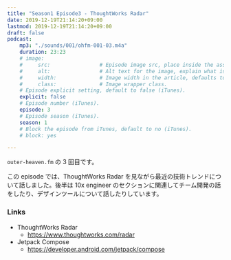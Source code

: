 ```yaml
---
title: "Season1 Episode3 - ThoughtWorks Radar"
date: 2019-12-19T21:14:20+09:00
lastmod: 2019-12-19T21:14:20+09:00
draft: false
podcast:
    mp3: "./sounds/001/ohfm-001-03.m4a"
    duration: 23:23
    # image:
    #     src:                # Episode image src, place inside the assets directory (iTunes).
    #     alt:                # Alt text for the image, explain what is on the image.
    #     width:              # Image width in the article, defaults to 250px.
    #     class:              # Image wrapper class.
    # Episode explicit setting, default to false (iTunes).
    explicit: false
    # Episode number (iTunes).
    episode: 3
    # Episode season (iTunes).
    season: 1
    # Block the episode from iTunes, default to no (iTunes).
    # block: yes

---
```


`outer-heaven.fm` の 3 回目です。

この episode では、ThoughtWorks Radar を見ながら最近の技術トレンドについて話しました。後半は 10x engineer のセクションに関連してチーム開発の話をしたり、デザインツールについて話したりしています。

### Links

- ThoughtWorks Radar
    - https://www.thoughtworks.com/radar
- Jetpack Compose
    - https://developer.android.com/jetpack/compose
